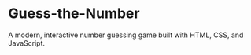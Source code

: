 # Guess-the-Number
A modern, interactive number guessing game built with HTML, CSS, and JavaScript.
